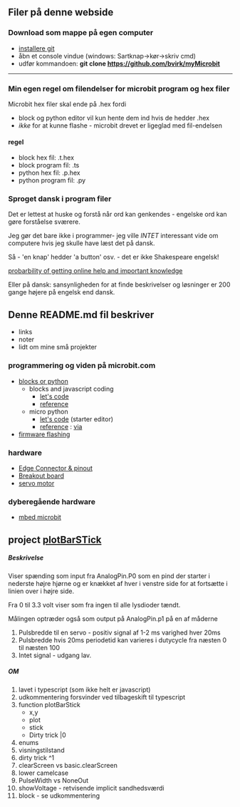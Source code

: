 Filer på denne webside
----------------------

### Download som mappe på egen computer

- [installere git](https://git-scm.com/downloads) 
- åbn et console vindue (windows: Sartknap->kør->skriv cmd)
- udfør kommandoen: <b>git clone https://github.com/bvirk/myMicrobit</b>

----

### Min egen regel om filendelser for microbit program og hex filer

Microbit hex filer skal ende på .hex fordi

- block og python editor vil kun hente dem ind hvis de hedder .hex
- _ikke_ for at kunne flashe - microbit drevet er ligeglad med fil-endelsen

#### regel

- block hex fil: .t.hex
- block program fil: .ts
- python hex fil: .p.hex
- python program fil: .py

### Sproget dansk i program filer

Det er lettest at huske og forstå når ord kan genkendes - engelske ord kan gøre forståelse sværere.  

Jeg gør det bare ikke i programmer- jeg ville _INTET_ interessant vide om computere hvis jeg skulle have læst det på dansk.

Så - 'en knap' hedder 'a button' osv. - det er ikke Shakespeare engelsk!

[probarbility of getting online help and important knowledge](https://en.wikipedia.org/wiki/List_of_languages_by_total_number_of_speakers)

Eller på  dansk: sansynligheden for at finde beskrivelser og løsninger er 200 gange højere på engelsk end dansk.

Denne README.md fil beskriver
-----------------------------

- links
- noter
- lidt om mine små projekter


### programmering  og viden på microbit.com


- [blocks or python](https://www.microbit.org/code)
    - blocks and javascript coding
        - [let's code](https://makecode.microbit.org/#lang=da)
        - [reference](https://makecode.microbit.org/reference)
    - micro python
        - [let's code](https://python.microbit.org/) (starter editor)
        - [reference](https://microbit-micropython.readthedocs.io/en/latest/) : [via](https://microbit.org/guide/python/)
- [firmware flashing](https://microbit.org/guide/firmware/)

### hardware
        
- [Edge Connector & pinout](https://tech.microbit.org/hardware/edgeconnector/)   
- [Breakout board](https://www.kitronik.co.uk/pdf/5601b_built_edge_connector_breakout_board_for_the_bbc_microbit_datasheet_v1_1.pdf)
- [servo motor](https://learn.sparkfun.com/tutorials/hobby-servo-tutorial/all)

### dyberegående hardware

- [mbed microbit](https://os.mbed.com/teams/microbit/)

## project [plotBarSTick](https://makecode.microbit.org/_WgzEqqPCVcR9)

##### Beskrivelse

Viser spænding som input fra AnalogPin.P0 som en pind der starter i nederste højre hjørne og er knækket af hver i venstre side for at fortsætte i linien over i højre side.

Fra 0 til 3.3 volt viser som fra ingen til alle lysdioder tændt.  

Målingen optræder også som output på AnalogPin.p1 på en af måderne

1. Pulsbredde til en servo - positiv signal af 1-2 ms varighed hver 20ms
2. Pulsbredde hvis 20ms periodetid kan varieres i dutycycle fra næsten 0 til næsten 100
3. Intet signal - udgang lav.

##### OM

1. lavet i typescript (som ikke helt er javascript)
2. udkommentering forsvinder ved tilbageskift til typescript
3. function plotBarStick
    - x,y
    - plot
    - stick
    - Dirty trick |0
4. enums
5. visningstilstand
6. dirty trick ^1
7. clearScreen vs basic.clearScreen
8. lower camelcase
9. PulseWidth  vs NoneOut
10. showVoltage - retvisende implicit sandhedsværdi
11. block - se udkommentering


